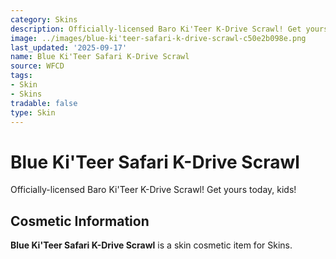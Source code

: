 ```yaml
---
category: Skins
description: Officially-licensed Baro Ki'Teer K-Drive Scrawl! Get yours today, kids!
image: ../images/blue-ki'teer-safari-k-drive-scrawl-c50e2b098e.png
last_updated: '2025-09-17'
name: Blue Ki'Teer Safari K-Drive Scrawl
source: WFCD
tags:
- Skin
- Skins
tradable: false
type: Skin
---
```


# Blue Ki'Teer Safari K-Drive Scrawl

Officially-licensed Baro Ki'Teer K-Drive Scrawl! Get yours today, kids!

## Cosmetic Information

**Blue Ki'Teer Safari K-Drive Scrawl** is a skin cosmetic item for Skins.

